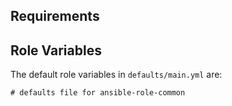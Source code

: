## Requirements

## Role Variables

The default role variables in `defaults/main.yml` are:

```{.yaml}
# defaults file for ansible-role-common
```
